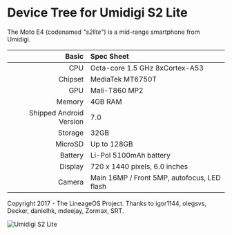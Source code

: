 Device Tree for Umidigi S2 Lite
===========================================

The Moto E4 (codenamed _"s2lite"_) is a mid-range smartphone from Umidigi.

Basic   | Spec Sheet
-------:|:-------------------------
CPU     | Octa-core 1.5 GHz 8xCortex-A53
Chipset | MediaTek MT6750T
GPU     | Mali-T860 MP2
Memory  | 4GB RAM
Shipped Android Version | 7.0
Storage | 32GB
MicroSD | Up to 128GB
Battery | Li-Pol 5100mAh battery
Display | 720 x 1440 pixels, 6.0 inches
Camera  | Main 16MP / Front 5MP, autofocus, LED flash

Copyright 2017 - The LineageOS Project.
Thanks to igor1144, olegsvs, Decker, danielhk, mdeejay, Zormax, SRT.

![Umidigi S2 Lite](http://helpix.ru/umidigi/s2_lite/pic/01.jpg "Umidigi S2 Lite")

